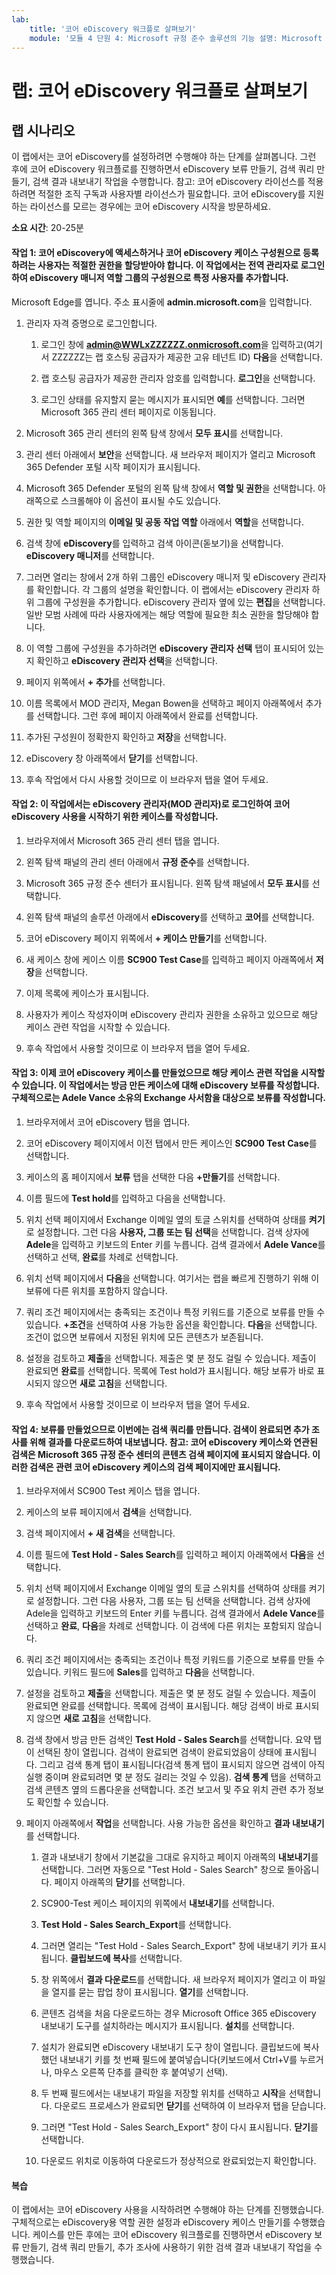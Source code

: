 ```yaml
---
lab:
    title: '코어 eDiscovery 워크플로 살펴보기'
    module: '모듈 4 단원 4: Microsoft 규정 준수 솔루션의 기능 설명: Microsoft 365의 eDiscovery 및 감사 기능 설명'
---
```



# 랩: 코어 eDiscovery 워크플로 살펴보기

## 랩 시나리오
이 랩에서는 코어 eDiscovery를 설정하려면 수행해야 하는 단계를 살펴봅니다. 그런 후에 코어 eDiscovery 워크플로를 진행하면서 eDiscovery 보류 만들기, 검색 쿼리 만들기, 검색 결과 내보내기 작업을 수행합니다.  참고:  코어 eDiscovery 라이선스를 적용하려면 적절한 조직 구독과 사용자별 라이선스가 필요합니다. 코어 eDiscovery를 지원하는 라이선스를 모르는 경우에는 코어 eDiscovery 시작을 방문하세요.


**소요 시간**: 20-25분

#### 작업 1:  코어 eDiscovery에 액세스하거나 코어 eDiscovery 케이스 구성원으로 등록하려는 사용자는 적절한 권한을 할당받아야 합니다. 이 작업에서는 전역 관리자로 로그인하여 eDiscovery 매니저 역할 그룹의 구성원으로 특정 사용자를 추가합니다.

 Microsoft Edge를 엽니다. 주소 표시줄에 **admin.microsoft.com**을 입력합니다.

1. 관리자 자격 증명으로 로그인합니다.
    1. 로그인 창에 **admin@WWLxZZZZZZ.onmicrosoft.com**을 입력하고(여기서 ZZZZZZ는 랩 호스팅 공급자가 제공한 고유 테넌트 ID) **다음**을 선택합니다.
    
    1. 랩 호스팅 공급자가 제공한 관리자 암호를 입력합니다. **로그인**을 선택합니다.
    1. 로그인 상태를 유지할지 묻는 메시지가 표시되면 **예**를 선택합니다. 그러면 Microsoft 365 관리 센터 페이지로 이동됩니다.

1. Microsoft 365 관리 센터의 왼쪽 탐색 창에서 **모두 표시**를 선택합니다.

1. 관리 센터 아래에서 **보안**을 선택합니다.  새 브라우저 페이지가 열리고 Microsoft 365 Defender 포털 시작 페이지가 표시됩니다.  

1. Microsoft 365 Defender 포털의 왼쪽 탐색 창에서 **역할 및 권한**을 선택합니다.  아래쪽으로 스크롤해야 이 옵션이 표시될 수도 있습니다.

1. 권한 및 역할 페이지의 **이메일 및 공동 작업 역할** 아래에서 **역할**을 선택합니다.

1. 검색 창에 **eDiscovery**를 입력하고 검색 아이콘(돋보기)을 선택합니다.  **eDiscovery 매니저**를 선택합니다.

1. 그러면 열리는 창에서 2개 하위 그룹인 eDiscovery 매니저 및 eDiscovery 관리자를 확인합니다.  각 그룹의 설명을 확인합니다.  이 랩에서는 eDiscovery 관리자 하위 그룹에 구성원을 추가합니다. eDiscovery 관리자 옆에 있는 **편집**을 선택합니다.  일반 모범 사례에 따라 사용자에게는 해당 역할에 필요한 최소 권한을 할당해야 합니다.

1. 이 역할 그룹에 구성원을 추가하려면 **eDiscovery 관리자 선택** 탭이 표시되어 있는지 확인하고 **eDiscovery 관리자 선택**을 선택합니다.

1. 페이지 위쪽에서 **+ 추가**를 선택합니다.

1. 이름 목록에서 MOD 관리자, Megan Bowen을 선택하고 페이지 아래쪽에서 추가를 선택합니다. 그런 후에 페이지 아래쪽에서 완료를 선택합니다.

1. 추가된 구성원이 정확한지 확인하고 **저장**을 선택합니다.

1. eDiscovery 창 아래쪽에서 **닫기**를 선택합니다.

1. 후속 작업에서 다시 사용할 것이므로 이 브라우저 탭을 열어 두세요.

#### 작업 2:  이 작업에서는 eDiscovery 관리자(MOD 관리자)로 로그인하여 코어 eDiscovery 사용을 시작하기 위한 케이스를 작성합니다.

1. 브라우저에서 Microsoft 365 관리 센터 탭을 엽니다.

1. 왼쪽 탐색 패널의 관리 센터 아래에서 **규정 준수**를 선택합니다.

1. Microsoft 365 규정 준수 센터가 표시됩니다. 왼쪽 탐색 패널에서 **모두 표시**를 선택합니다.

1. 왼쪽 탐색 패널의 솔루션 아래에서 **eDiscovery**를 선택하고 **코어**를 선택합니다.

1. 코어 eDiscovery 페이지 위쪽에서 **+ 케이스 만들기**를 선택합니다.

1. 새 케이스 창에 케이스 이름 **SC900 Test Case**를 입력하고 페이지 아래쪽에서 **저장**을 선택합니다.

1. 이제 목록에 케이스가 표시됩니다. 

1. 사용자가 케이스 작성자이며 eDiscovery 관리자 권한을 소유하고 있으므로 해당 케이스 관련 작업을 시작할 수 있습니다.  

1. 후속 작업에서 사용할 것이므로 이 브라우저 탭을 열어 두세요.

#### 작업 3:  이제 코어 eDiscovery 케이스를 만들었으므로 해당 케이스 관련 작업을 시작할 수 있습니다.  이 작업에서는 방금 만든 케이스에 대해 eDiscovery 보류를 작성합니다.  구체적으로는 Adele Vance 소유의 Exchange 사서함을 대상으로 보류를 작성합니다.

1. 브라우저에서 코어 eDiscovery 탭을 엽니다.

1. 코어 eDiscovery 페이지에서 이전 탭에서 만든 케이스인 **SC900 Test Case**를 선택합니다. 

1. 케이스의 홈 페이지에서 **보류** 탭을 선택한 다음 **+만들기**를 선택합니다.

1. 이름 필드에 **Test hold**를 입력하고 다음을 선택합니다.

1. 위치 선택 페이지에서 Exchange 이메일 옆의 토글 스위치를 선택하여 상태를 **켜기**로 설정합니다. 그런 다음 **사용자, 그룹 또는 팀 선택**을 선택합니다.  검색 상자에 **Adele**을 입력하고 키보드의 Enter 키를 누릅니다. 검색 결과에서 **Adele Vance**를 선택하고 선택, **완료**를 차례로 선택합니다.

1. 위치 선택 페이지에서 **다음**을 선택합니다.  여기서는 랩을 빠르게 진행하기 위해 이 보류에 다른 위치를 포함하지 않습니다.

1. 쿼리 조건 페이지에서는 충족되는 조건이나 특정 키워드를 기준으로 보류를 만들 수 있습니다. **+조건**을 선택하여 사용 가능한 옵션을 확인합니다.  **다음**을 선택합니다. 조건이 없으면 보류에서 지정된 위치에 모든 콘텐츠가 보존됩니다.

1. 설정을 검토하고 **제출**을 선택합니다. 제출은 몇 분 정도 걸릴 수 있습니다. 제출이 완료되면 **완료**를 선택합니다.  목록에 Test hold가 표시됩니다.  해당 보류가 바로 표시되지 않으면 **새로 고침**을 선택합니다.

1. 후속 작업에서 사용할 것이므로 이 브라우저 탭을 열어 두세요.

#### 작업 4:  보류를 만들었으므로 이번에는 검색 쿼리를 만듭니다.  검색이 완료되면 추가 조사를 위해 결과를 다운로드하여 내보냅니다.   참고:  코어 eDiscovery 케이스와 연관된 검색은 Microsoft 365 규정 준수 센터의 콘텐츠 검색 페이지에 표시되지 않습니다. 이러한 검색은 관련 코어 eDiscovery 케이스의 검색 페이지에만 표시됩니다.

1. 브라우저에서 SC900 Test 케이스 탭을 엽니다.

1. 케이스의 보류 페이지에서 **검색**을 선택합니다.

1. 검색 페이지에서 **+ 새 검색**을 선택합니다.

1. 이름 필드에 **Test Hold - Sales Search**를 입력하고 페이지 아래쪽에서 **다음**을 선택합니다.

1. 위치 선택 페이지에서 Exchange 이메일 옆의 토글 스위치를 선택하여 상태를 켜기로 설정합니다. 그런 다음 사용자, 그룹 또는 팀 선택을 선택합니다.  검색 상자에 Adele을 입력하고 키보드의 Enter 키를 누릅니다. 검색 결과에서 **Adele Vance**를 선택하고 **완료**, **다음**을 차례로 선택합니다.  이 검색에 다른 위치는 포함되지 않습니다.

1. 쿼리 조건 페이지에서는 충족되는 조건이나 특정 키워드를 기준으로 보류를 만들 수 있습니다. 키워드 필드에 **Sales**를 입력하고 **다음**을 선택합니다.

1. 설정을 검토하고 **제출**을 선택합니다. 제출은 몇 분 정도 걸릴 수 있습니다. 제출이 완료되면 완료를 선택합니다.  목록에 검색이 표시됩니다.  해당 검색이 바로 표시되지 않으면 **새로 고침**을 선택합니다.

1. 검색 창에서 방금 만든 검색인 **Test Hold - Sales Search**를 선택합니다.  요약 탭이 선택된 창이 열립니다.  검색이 완료되면 검색이 완료되었음이 상태에 표시됩니다.  그리고 검색 통계 탭이 표시됩니다(검색 통계 탭이 표시되지 않으면 검색이 아직 실행 중이며 완료되려면 몇 분 정도 걸리는 것일 수 있음).  **검색 통계** 탭을 선택하고 검색 콘텐츠 옆의 드롭다운을 선택합니다.  조건 보고서 및 주요 위치 관련 추가 정보도 확인할 수 있습니다.  

1. 페이지 아래쪽에서 **작업**을 선택합니다.  사용 가능한 옵션을 확인하고 **결과 내보내기**를 선택합니다.
    
    1. 결과 내보내기 창에서 기본값을 그대로 유지하고 페이지 아래쪽의 **내보내기**를 선택합니다. 그러면 자동으로 "Test Hold - Sales Search" 창으로 돌아옵니다. 페이지 아래쪽의 **닫기**를 선택합니다.
    
    1. SC900-Test 케이스 페이지의 위쪽에서 **내보내기**를 선택합니다.
    1. **Test Hold - Sales Search_Export**를 선택합니다.
    1. 그러면 열리는 "Test Hold - Sales Search_Export" 창에 내보내기 키가 표시됩니다. **클립보드에 복사**를 선택합니다.
    1. 창 위쪽에서 **결과 다운로드**를 선택합니다. 새 브라우저 페이지가 열리고 이 파일을 열지를 묻는 팝업 창이 표시됩니다. **열기**를 선택합니다.
    1. 콘텐츠 검색을 처음 다운로드하는 경우 Microsoft Office 365 eDiscovery 내보내기 도구를 설치하라는 메시지가 표시됩니다.  **설치**를 선택합니다.
    1. 설치가 완료되면 eDiscovery 내보내기 도구 창이 열립니다.  클립보드에 복사했던 내보내기 키를 첫 번째 필드에 붙여넣습니다(키보드에서 Ctrl+V를 누르거나, 마우스 오른쪽 단추를 클릭한 후 붙여넣기 선택).
    1. 두 번째 필드에서는 내보내기 파일을 저장할 위치를 선택하고 **시작**을 선택합니다.  다운로드 프로세스가 완료되면 **닫기**를 선택하여 이 브라우저 탭을 닫습니다.
    1. 그러면 "Test Hold - Sales Search_Export" 창이 다시 표시됩니다.  **닫기**를 선택합니다.
    1. 다운로드 위치로 이동하여 다운로드가 정상적으로 완료되었는지 확인합니다. 


#### 복습

이 랩에서는 코어 eDiscovery 사용을 시작하려면 수행해야 하는 단계를 진행했습니다. 구체적으로는 eDiscovery용 역할 권한 설정과 eDiscovery 케이스 만들기를 수행했습니다.  케이스를 만든 후에는 코어 eDiscovery 워크플로를 진행하면서 eDiscovery 보류 만들기, 검색 쿼리 만들기, 추가 조사에 사용하기 위한 검색 결과 내보내기 작업을 수행했습니다.
